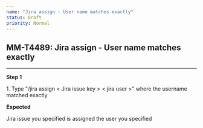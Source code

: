 ```yaml
---
name: "Jira assign - User name matches exactly"
status: Draft
priority: Normal
---
```


## MM-T4489: Jira assign - User name matches exactly

---

**Step 1**

1\. Type "/jira assign < Jira issue key > < jira user >" where the username matched exactly

**Expected**

Jira issue you specified is assigned the user you specified

